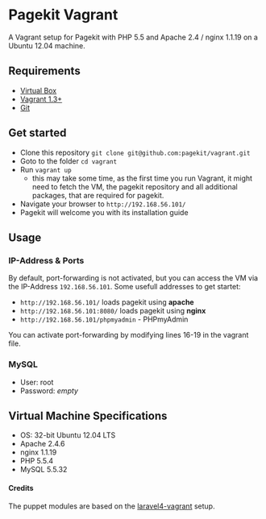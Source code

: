 # Pagekit Vagrant

A Vagrant setup for Pagekit with PHP 5.5 and Apache 2.4 / nginx 1.1.19 on a Ubuntu 12.04 machine.


## Requirements

- [Virtual Box](https://www.virtualbox.org/wiki/Downloads)
- [Vagrant 1.3+](http://www.vagrantup.com/downloads.html)
- [Git](http://git-scm.com/downloads)


## Get started

- Clone this repository `git clone git@github.com:pagekit/vagrant.git`
- Goto to the folder `cd vagrant`
- Run `vagrant up`
    + this may take some time, as the first time you run Vagrant, it might need to fetch the VM, the pagekit repository and all additional packages, that are required for pagekit.
- Navigate your browser to `http://192.168.56.101/`
- Pagekit will welcome you with its installation guide


## Usage

### IP-Address & Ports

By default, port-forwarding is not activated, but you can access the VM via the IP-Address `192.168.56.101`. Some usefull addresses to get startet:

- `http://192.168.56.101/` loads pagekit using **apache**
- `http://192.168.56.101:8080/` loads pagekit using **nginx**
- `http://192.168.56.101/phpmyadmin` - PHPmyAdmin

You can activate port-forwarding by modifying lines 16-19 in the vagrant file.

### MySQL

- User: root
- Password: _empty_


## Virtual Machine Specifications

- OS: 32-bit Ubuntu 12.04 LTS
- Apache 2.4.6
- nginx 1.1.19
- PHP 5.5.4
- MySQL 5.5.32


#### Credits

The puppet modules are based on the [laravel4-vagrant](https://github.com/bryannielsen/Laravel4-Vagrant) setup.

